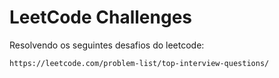 # LeetCode Challenges

Resolvendo os seguintes desafios do leetcode:

`https://leetcode.com/problem-list/top-interview-questions/`

